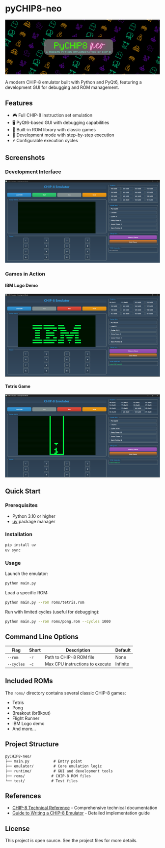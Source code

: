 # pyCHIP8-neo

![PyCHIP8-neo Banner](images/PyCHIP8-banner.png)

A modern CHIP-8 emulator built with Python and PyQt6, featuring a development GUI for debugging and ROM management.

## Features

- 🎮 Full CHIP-8 instruction set emulation
- 🖥️ PyQt6-based GUI with debugging capabilities
- 📁 Built-in ROM library with classic games
- 🔧 Development mode with step-by-step execution
- ⚡ Configurable execution cycles

## Screenshots

### Development Interface
![Development GUI](images/interface.png)

### Games in Action
#### IBM Logo Demo
![IBM Logo Demo](images/IBM-logo.png)

#### Tetris Game
![Tetris Game](images/Tetris.png)

## Quick Start

### Prerequisites

- Python 3.10 or higher
- [uv](https://docs.astral.sh/uv/) package manager

### Installation

```bash
pip install uv
uv sync
```

### Usage

Launch the emulator:
```bash
python main.py
```

Load a specific ROM:
```bash
python main.py --rom roms/tetris.rom
```

Run with limited cycles (useful for debugging):
```bash
python main.py --rom roms/pong.rom --cycles 1000
```

## Command Line Options

| Flag | Short | Description | Default |
|------|-------|-------------|---------|
| `--rom` | `-r` | Path to CHIP-8 ROM file | None |
| `--cycles` | `-c` | Max CPU instructions to execute | Infinite |

## Included ROMs

The `roms/` directory contains several classic CHIP-8 games:
- Tetris
- Pong
- Breakout (br8kout)
- Flight Runner
- IBM Logo demo
- And more...

## Project Structure

```
pyCHIP8-neo/
├── main.py           # Entry point
├── emulator/         # Core emulation logic
├── runtime/          # GUI and development tools
├── roms/            # CHIP-8 ROM files
└── test/            # Test files
```

## References

- [CHIP-8 Technical Reference](http://devernay.free.fr/hacks/chip8/C8TECH10.HTM) - Comprehensive technical documentation
- [Guide to Writing a CHIP-8 Emulator](https://tobiasvl.github.io/blog/write-a-chip-8-emulator/) - Detailed implementation guide

## License

This project is open source. See the project files for more details.